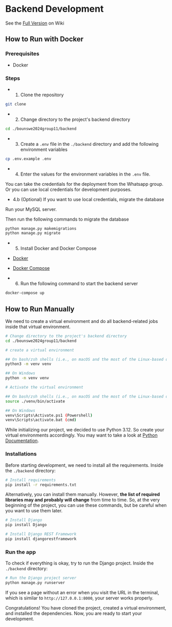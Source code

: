# Backend Development

See the [Full Version](https://github.com/bounswe/bounswe2024group11/wiki/How-to-Prepare-Your-Local-PC-for-the-Backend-Development/_edit) on Wiki

## How to Run with Docker

### Prerequisites

- Docker
  
### Steps

- 1. Clone the repository

```bash
git clone
```

- 2. Change directory to the project's backend directory

```bash
cd ./bounswe2024group11/backend
```

- 3. Create a `.env` file in the `./backend` directory and add the following environment variables

```bash
cp .env.example .env
```

- 4. Enter the values for the environment variables in the `.env` file.

You can take the credentials for the deployment from the Whatsapp group.
Or you can use local credentials for development purposes.

- 4.b (Optional) If you want to use local credentials, migrate the database

Run your MySQL server.

Then run the following commands to migrate the database

```bash
python manage.py makemigrations
python manage.py migrate
```

- 5. Install Docker and Docker Compose

- [Docker](https://docs.docker.com/get-docker/)
- [Docker Compose](https://docs.docker.com/compose/install/)

- 6. Run the following command to start the backend server

```bash
docker-compose up
```

## How to Run Manually

We need to create a virtual environment and do all backend-related jobs inside that virtual environment.

```bash
# Change directory to the project's backend directory
cd ./bounswe2024group11/backend

# create a virtual environment

## On bash/zsh shells (i.e., on macOS and the most of the Linux-based distros)
python3 -m venv venv

## On Windows
python -m venv venv

# Activate the virtual environment

## On bash/zsh shells (i.e., on macOS and the most of the Linux-based distros)
source ./venv/bin/activate

## On Windows
venv\Scripts\Activate.ps1 (Powershell)
venv\Scripts\activate.bat (cmd)
```

While initializing our project, we decided to use Python 3.12. So create your virtual environments accordingly.
You may want to take a look at [Python Documentation](https://docs.python.org/3/library/venv.html).

### Installations

Before starting development, we need to install all the requirements. Inside the `./backend` directory:

```bash
# Install requirements
pip install -r requirements.txt
```

Alternatively, you can install them manually. However, **the list of required libraries may and probably will change** from time to time. So, at the very beginning of the project, you can use these commands, but be careful when you want to use them later.

```bash
# Install Django
pip install Django

# Install Django REST Framework
pip install djangorestframework
```

### Run the app

To check if everything is okay, try to run the Django project. Inside the `./backend` directory:

```bash
# Run the Django project server
python manage.py runserver
```

If you see a page without an error when you visit the URL in the terminal, which is similar to `http://127.0.0.1:8000`, your server works properly.

Congratulations! You have cloned the project, created a virtual environment, and installed the dependencies. Now, you are ready to start your development.